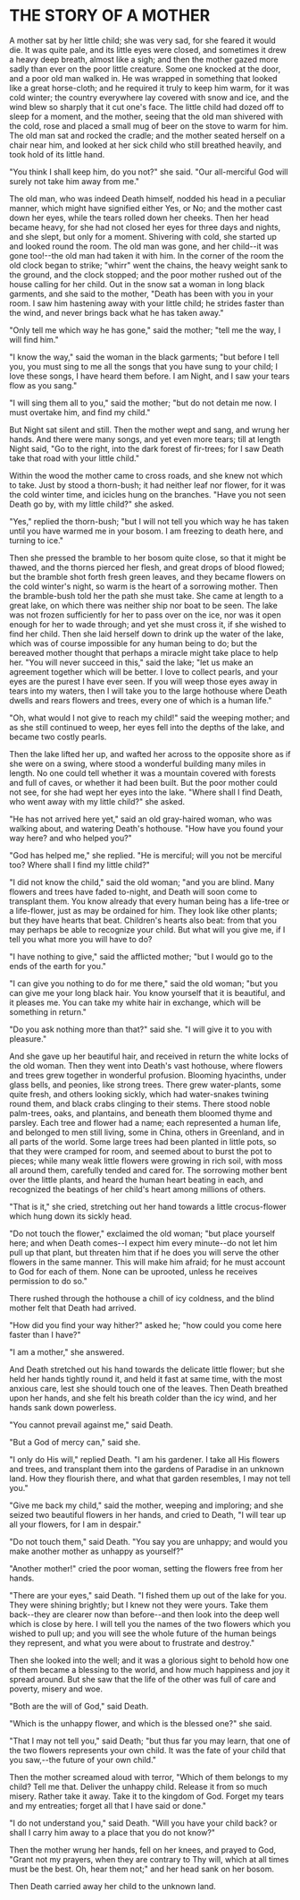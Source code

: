 # THE STORY OF A MOTHER

A mother sat by her little child; she was very sad, for she feared
it would die. It was quite pale, and its little eyes were closed,
and sometimes it drew a heavy deep breath, almost like a sigh; and
then the mother gazed more sadly than ever on the poor little
creature. Some one knocked at the door, and a poor old man walked
in. He was wrapped in something that looked like a great
horse-cloth; and he required it truly to keep him warm, for it was
cold winter; the country everywhere lay covered with snow and ice, and
the wind blew so sharply that it cut one's face. The little child
had dozed off to sleep for a moment, and the mother, seeing that the
old man shivered with the cold, rose and placed a small mug of beer on
the stove to warm for him. The old man sat and rocked the cradle;
and the mother seated herself on a chair near him, and looked at her
sick child who still breathed heavily, and took hold of its little
hand.

"You think I shall keep him, do you not?" she said. "Our all-merciful
God will surely not take him away from me."

The old man, who was indeed Death himself, nodded his head in a
peculiar manner, which might have signified either Yes, or No; and the
mother cast down her eyes, while the tears rolled down her cheeks.
Then her head became heavy, for she had not closed her eyes for
three days and nights, and she slept, but only for a moment. Shivering
with cold, she started up and looked round the room. The old man was
gone, and her child--it was gone too!--the old man had taken it with
him. In the corner of the room the old clock began to strike;
"whirr" went the chains, the heavy weight sank to the ground, and
the clock stopped; and the poor mother rushed out of the house calling
for her child. Out in the snow sat a woman in long black garments, and
she said to the mother, "Death has been with you in your room. I saw
him hastening away with your little child; he strides faster than
the wind, and never brings back what he has taken away."

"Only tell me which way he has gone," said the mother; "tell me the
way, I will find him."

"I know the way," said the woman in the black garments; "but
before I tell you, you must sing to me all the songs that you have
sung to your child; I love these songs, I have heard them before. I am
Night, and I saw your tears flow as you sang."

"I will sing them all to you," said the mother; "but do not detain
me now. I must overtake him, and find my child."

But Night sat silent and still. Then the mother wept and sang, and
wrung her hands. And there were many songs, and yet even more tears;
till at length Night said, "Go to the right, into the dark forest of
fir-trees; for I saw Death take that road with your little child."

Within the wood the mother came to cross roads, and she knew not
which to take. Just by stood a thorn-bush; it had neither leaf nor
flower, for it was the cold winter time, and icicles hung on the
branches. "Have you not seen Death go by, with my little child?" she
asked.

"Yes," replied the thorn-bush; "but I will not tell you which
way he has taken until you have warmed me in your bosom. I am freezing
to death here, and turning to ice."

Then she pressed the bramble to her bosom quite close, so that
it might be thawed, and the thorns pierced her flesh, and great
drops of blood flowed; but the bramble shot forth fresh green
leaves, and they became flowers on the cold winter's night, so warm is
the heart of a sorrowing mother. Then the bramble-bush told her the
path she must take. She came at length to a great lake, on which there
was neither ship nor boat to be seen. The lake was not frozen
sufficiently for her to pass over on the ice, nor was it open enough
for her to wade through; and yet she must cross it, if she wished to
find her child. Then she laid herself down to drink up the water of
the lake, which was of course impossible for any human being to do;
but the bereaved mother thought that perhaps a miracle might take
place to help her. "You will never succeed in this," said the lake;
"let us make an agreement together which will be better. I love to
collect pearls, and your eyes are the purest I have ever seen. If
you will weep those eyes away in tears into my waters, then I will
take you to the large hothouse where Death dwells and rears flowers
and trees, every one of which is a human life."

"Oh, what would I not give to reach my child!" said the weeping
mother; and as she still continued to weep, her eyes fell into the
depths of the lake, and became two costly pearls.

Then the lake lifted her up, and wafted her across to the opposite
shore as if she were on a swing, where stood a wonderful building many
miles in length. No one could tell whether it was a mountain covered
with forests and full of caves, or whether it had been built. But
the poor mother could not see, for she had wept her eyes into the
lake. "Where shall I find Death, who went away with my little
child?" she asked.

"He has not arrived here yet," said an old gray-haired woman,
who was walking about, and watering Death's hothouse. "How have you
found your way here? and who helped you?"

"God has helped me," she replied. "He is merciful; will you not be
merciful too? Where shall I find my little child?"

"I did not know the child," said the old woman; "and you are
blind. Many flowers and trees have faded to-night, and Death will soon
come to transplant them. You know already that every human being has a
life-tree or a life-flower, just as may be ordained for him. They look
like other plants; but they have hearts that beat. Children's hearts
also beat: from that you may perhaps be able to recognize your
child. But what will you give me, if I tell you what more you will
have to do?

"I have nothing to give," said the afflicted mother; "but I
would go to the ends of the earth for you."

"I can give you nothing to do for me there," said the old woman;
"but you can give me your long black hair. You know yourself that it
is beautiful, and it pleases me. You can take my white hair in
exchange, which will be something in return."

"Do you ask nothing more than that?" said she. "I will give it
to you with pleasure."

And she gave up her beautiful hair, and received in return the
white locks of the old woman. Then they went into Death's vast
hothouse, where flowers and trees grew together in wonderful
profusion. Blooming hyacinths, under glass bells, and peonies, like
strong trees. There grew water-plants, some quite fresh, and others
looking sickly, which had water-snakes twining round them, and black
crabs clinging to their stems. There stood noble palm-trees, oaks, and
plantains, and beneath them bloomed thyme and parsley. Each tree and
flower had a name; each represented a human life, and belonged to
men still living, some in China, others in Greenland, and in all parts
of the world. Some large trees had been planted in little pots, so
that they were cramped for room, and seemed about to burst the pot
to pieces; while many weak little flowers were growing in rich soil,
with moss all around them, carefully tended and cared for. The
sorrowing mother bent over the little plants, and heard the human
heart beating in each, and recognized the beatings of her child's
heart among millions of others.

"That is it," she cried, stretching out her hand towards a
little crocus-flower which hung down its sickly head.

"Do not touch the flower," exclaimed the old woman; "but place
yourself here; and when Death comes--I expect him every minute--do not
let him pull up that plant, but threaten him that if he does you
will serve the other flowers in the same manner. This will make him
afraid; for he must account to God for each of them. None can be
uprooted, unless he receives permission to do so."

There rushed through the hothouse a chill of icy coldness, and the
blind mother felt that Death had arrived.

"How did you find your way hither?" asked he; "how could you
come here faster than I have?"

"I am a mother," she answered.

And Death stretched out his hand towards the delicate little
flower; but she held her hands tightly round it, and held it fast at
same time, with the most anxious care, lest she should touch one of
the leaves. Then Death breathed upon her hands, and she felt his
breath colder than the icy wind, and her hands sank down powerless.

"You cannot prevail against me," said Death.

"But a God of mercy can," said she.

"I only do His will," replied Death. "I am his gardener. I take
all His flowers and trees, and transplant them into the gardens of
Paradise in an unknown land. How they flourish there, and what that
garden resembles, I may not tell you."

"Give me back my child," said the mother, weeping and imploring;
and she seized two beautiful flowers in her hands, and cried to Death,
"I will tear up all your flowers, for I am in despair."

"Do not touch them," said Death. "You say you are unhappy; and
would you make another mother as unhappy as yourself?"

"Another mother!" cried the poor woman, setting the flowers free
from her hands.

"There are your eyes," said Death. "I fished them up out of the
lake for you. They were shining brightly; but I knew not they were
yours. Take them back--they are clearer now than before--and then look
into the deep well which is close by here. I will tell you the names
of the two flowers which you wished to pull up; and you will see the
whole future of the human beings they represent, and what you were
about to frustrate and destroy."

Then she looked into the well; and it was a glorious sight to
behold how one of them became a blessing to the world, and how much
happiness and joy it spread around. But she saw that the life of the
other was full of care and poverty, misery and woe.

"Both are the will of God," said Death.

"Which is the unhappy flower, and which is the blessed one?" she
said.

"That I may not tell you," said Death; "but thus far you may
learn, that one of the two flowers represents your own child. It was
the fate of your child that you saw,--the future of your own child."

Then the mother screamed aloud with terror, "Which of them belongs
to my child? Tell me that. Deliver the unhappy child. Release it
from so much misery. Rather take it away. Take it to the kingdom of
God. Forget my tears and my entreaties; forget all that I have said or
done."

"I do not understand you," said Death. "Will you have your child
back? or shall I carry him away to a place that you do not know?"

Then the mother wrung her hands, fell on her knees, and prayed
to God, "Grant not my prayers, when they are contrary to Thy will,
which at all times must be the best. Oh, hear them not;" and her
head sank on her bosom.

Then Death carried away her child to the unknown land.





